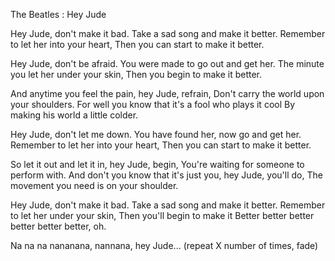 The Beatles : Hey Jude

Hey Jude, don't make it bad.
Take a sad song and make it better.
Remember to let her into your heart,
Then you can start to make it better.

Hey Jude, don't be afraid.
You were made to go out and get her.
The minute you let her under your skin,
Then you begin to make it better.

And anytime you feel the pain, hey Jude, refrain,
Don't carry the world upon your shoulders.
For well you know that it's a fool who plays it cool
By making his world a little colder.

Hey Jude, don't let me down.
You have found her, now go and get her.
Remember to let her into your heart,
Then you can start to make it better.

So let it out and let it in, hey Jude, begin,
You're waiting for someone to perform with.
And don't you know that it's just you, hey Jude, you'll do,
The movement you need is on your shoulder.

Hey Jude, don't make it bad.
Take a sad song and make it better.
Remember to let her under your skin,
Then you'll begin to make it
Better better better better better better, oh.

Na na na nananana, nannana, hey Jude...
(repeat X number of times, fade)
